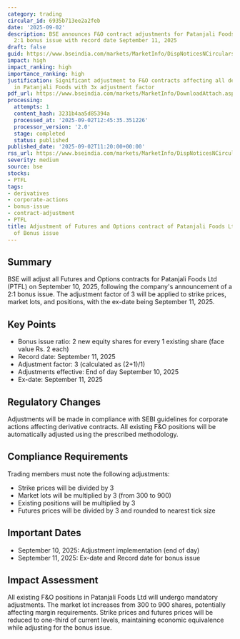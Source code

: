 ```yaml
---
category: trading
circular_id: 6935b713ee2a2feb
date: '2025-09-02'
description: BSE announces F&O contract adjustments for Patanjali Foods Ltd following
  2:1 bonus issue with record date September 11, 2025
draft: false
guid: https://www.bseindia.com/markets/MarketInfo/DispNoticesNCirculars.aspx?Noticeid={A4E681E7-EF22-4143-8FFC-27077882DF44}&noticeno=20250902-20&dt=09/02/2025&icount=20&totcount=25&flag=0
impact: high
impact_ranking: high
importance_ranking: high
justification: Significant adjustment to F&O contracts affecting all derivative positions
  in Patanjali Foods with 3x adjustment factor
pdf_url: https://www.bseindia.com/markets/MarketInfo/DownloadAttach.aspx?id=20250902-20&attachedId=
processing:
  attempts: 1
  content_hash: 3231b4aa5d85394a
  processed_at: '2025-09-02T12:45:35.351226'
  processor_version: '2.0'
  stage: completed
  status: published
published_date: '2025-09-02T11:20:00+00:00'
rss_url: https://www.bseindia.com/markets/MarketInfo/DispNoticesNCirculars.aspx?Noticeid={A4E681E7-EF22-4143-8FFC-27077882DF44}&noticeno=20250902-20&dt=09/02/2025&icount=20&totcount=25&flag=0
severity: medium
source: bse
stocks:
- PTFL
tags:
- derivatives
- corporate-actions
- bonus-issue
- contract-adjustment
- PTFL
title: Adjustment of Futures and Options contract of Patanjali Foods Ltd on account
  of Bonus issue
---
```


## Summary

BSE will adjust all Futures and Options contracts for Patanjali Foods Ltd (PTFL) on September 10, 2025, following the company's announcement of a 2:1 bonus issue. The adjustment factor of 3 will be applied to strike prices, market lots, and positions, with the ex-date being September 11, 2025.

## Key Points

- Bonus issue ratio: 2 new equity shares for every 1 existing share (face value Rs. 2 each)
- Record date: September 11, 2025
- Adjustment factor: 3 (calculated as (2+1)/1)
- Adjustments effective: End of day September 10, 2025
- Ex-date: September 11, 2025

## Regulatory Changes

Adjustments will be made in compliance with SEBI guidelines for corporate actions affecting derivative contracts. All existing F&O positions will be automatically adjusted using the prescribed methodology.

## Compliance Requirements

Trading members must note the following adjustments:
- Strike prices will be divided by 3
- Market lots will be multiplied by 3 (from 300 to 900)
- Existing positions will be multiplied by 3
- Futures prices will be divided by 3 and rounded to nearest tick size

## Important Dates

- September 10, 2025: Adjustment implementation (end of day)
- September 11, 2025: Ex-date and Record date for bonus issue

## Impact Assessment

All existing F&O positions in Patanjali Foods Ltd will undergo mandatory adjustments. The market lot increases from 300 to 900 shares, potentially affecting margin requirements. Strike prices and futures prices will be reduced to one-third of current levels, maintaining economic equivalence while adjusting for the bonus issue.